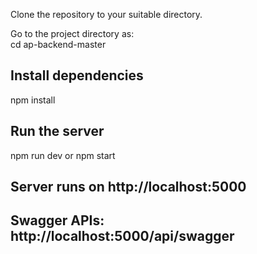 Clone the repository to your suitable directory.<br/>

Go to the project directory as: <br/>
cd ap-backend-master


## Install dependencies
npm install

## Run the server
npm run dev or npm start

## Server runs on http://localhost:5000

## Swagger APIs: http://localhost:5000/api/swagger
